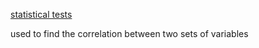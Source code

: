 [statistical tests](statistical%20tests.md)

used to find the correlation between two sets of variables
